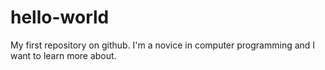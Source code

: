# hello-world
My first repository on github.
I'm a novice in computer programming and I want to learn more about.
